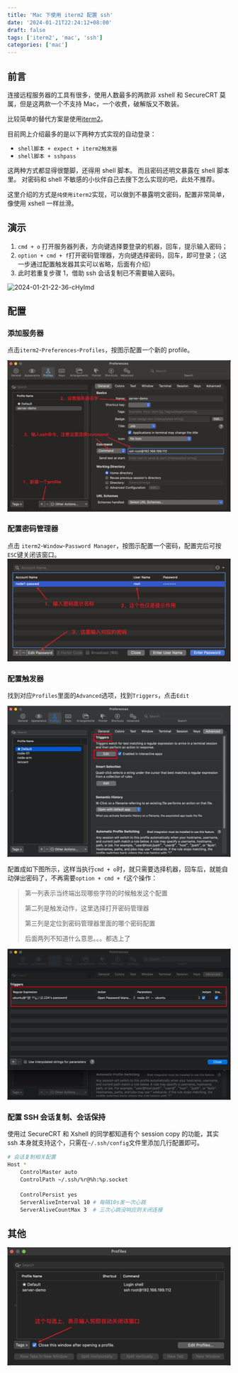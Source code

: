 ```yaml
---
title: 'Mac 下使用 iterm2 配置 ssh'
date: '2024-01-21T22:24:12+08:00'
draft: false
tags: ['iterm2', 'mac', 'ssh']
categories: ['mac']
---
```


## 前言

连接远程服务器的工具有很多，使用人数最多的两款非 xshell 和 SecureCRT 莫属，但是这两款一个不支持 Mac，一个收费，破解版又不敢装。

比较简单的替代方案是使用[iterm2](https://iterm2.com/)。

目前网上介绍最多的是以下两种方式实现的自动登录：

- `shell脚本 + expect + iterm2触发器`
- `shell脚本 + sshpass`

这两种方式都显得很蹩脚，还得用 shell 脚本。
而且密码还明文暴露在 shell 脚本里。
对密码和 shell 不敏感的小伙伴自己去搜下怎么实现的吧，此处不推荐。

这里介绍的方式是`纯使用iterm2`实现，可以做到不暴露明文密码，配置非常简单，像使用 xshell 一样丝滑。

## 演示

1. `cmd + o` 打开服务器列表，方向键选择要登录的机器，回车，提示输入密码；
2. `option + cmd + f`打开密码管理器，方向键选择密码，回车，即可登录；（这一步通过配置触发器其实可以省略，后面有介绍）
3. 此时若重复步骤 1，借助 ssh 会话复制已不需要输入密码。

![2024-01-21-22-36-cHyImd](https://raw.githubusercontent.com/zzkrix/blog-images/main/assets/2024-01-21-22-36-cHyImd.gif)

## 配置

### 添加服务器

点击`iterm2`-`Preferences`-`Profiles`，按图示配置一个新的 profile。

![2024-01-21-22-33-gpHsMn](https://raw.githubusercontent.com/zzkrix/blog-images/main/assets/2024-01-21-22-33-gpHsMn.jpg)

### 配置密码管理器

点击 `iterm2`-`Window`-`Password Manager`，按图示配置一个密码，配置完后可按`ESC`键关闭该窗口。
![2024-01-21-22-34-W8Zk3V](https://raw.githubusercontent.com/zzkrix/blog-images/main/assets/2024-01-21-22-34-W8Zk3V.jpg)

### 配置触发器

找到对应`Profiles`里面的`Advanced`选项，找到`Triggers`，点击`Edit`

![2024-01-21-22-34-sQ8NZx](https://raw.githubusercontent.com/zzkrix/blog-images/main/assets/2024-01-21-22-34-sQ8NZx.jpg)

配置成如下图所示，这样当执行`cmd + o`时，就只需要选择机器，回车后，就能自动弹出密码了，不再需要`option + cmd + f`这个操作：

> 第一列表示当终端出现哪些字符的时候触发这个配置
>
> 第二列是触发动作，这里选择打开密码管理器
>
> 第三列是定位到密码管理器里面的哪个密码配置
>
> 后面两列不知道什么意思。。。都选上了

![2024-01-21-22-53-Trm8Tx](https://raw.githubusercontent.com/zzkrix/blog-images/main/assets/2024-01-21-22-53-Trm8Tx.jpg)

### 配置 SSH 会话复制、会话保持

使用过 SecureCRT 和 Xshell 的同学都知道有个 session copy 的功能，其实 ssh 本身就支持这个，只需在`~/.ssh/config`文件里添加几行配置即可。

```bash
# 会话复制相关配置
Host *
    ControlMaster auto
    ControlPath ~/.ssh/%r@%h:%p.socket

    ControlPersist yes
    ServerAliveInterval 10 # 每隔10s发一次心跳
    ServerAliveCountMax 3  # 三次心跳没响应则关闭连接
```

## 其他

![2024-01-21-22-35-ZBg3vl](https://raw.githubusercontent.com/zzkrix/blog-images/main/assets/2024-01-21-22-35-ZBg3vl.jpg)

